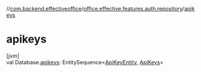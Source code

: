 //[com.backend.effectiveoffice](../../index.md)/[office.effective.features.auth.repository](index.md)/[apikeys](apikeys.md)

# apikeys

[jvm]\
val Database.[apikeys](apikeys.md): EntitySequence&lt;[ApiKeyEntity](-api-key-entity/index.md), [ApiKeys](-api-keys/index.md)&gt;

